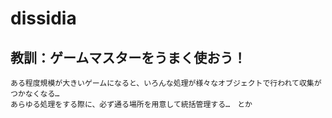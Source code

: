 # dissidia
## 教訓：ゲームマスターをうまく使おう！
```
ある程度規模が大きいゲームになると、いろんな処理が様々なオブジェクトで行われて収集がつかなくなる…
あらゆる処理をする際に、必ず通る場所を用意して統括管理する…　とか
```
